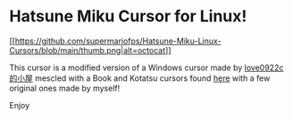 # Hatsune Miku Cursor for Linux!

[[https://github.com/supermariofps/Hatsune-Miku-Linux-Cursors/blob/main/thumb.png|alt=octocat]]

This cursor is a modified version of a Windows cursor made by [love0922c的小屋](https://home.gamer.com.tw/creationDetail.php?sn=1760192) mescled with a Book and Kotatsu cursors found [here](https://paradise-cheaters.blogspot.com/2014/09/software-cursor-hatsune-miku-pack.html) with a few original ones made by myself!

Enjoy
